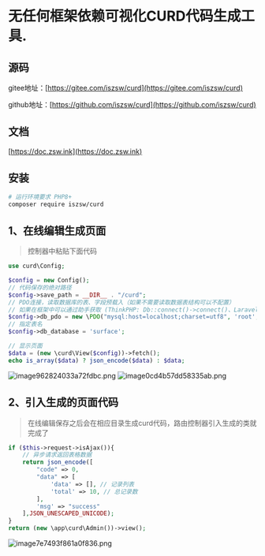 <p align="center">

# 无任何框架依赖可视化CURD代码生成工具.

</p>

## 源码

gitee地址：[https://gitee.com/iszsw/curd](https://gitee.com/iszsw/curd)

github地址：[https://github.com/iszsw/curd](https://github.com/iszsw/curd)

## 文档

[https://doc.zsw.ink](https://doc.zsw.ink)


## 安装

```bash
# 运行环境要求 PHP8+
composer require iszsw/curd
```

## 1、在线编辑生成页面

> 控制器中粘贴下面代码

```php
use curd\Config;

$config = new Config();
// 代码保存的绝对路径
$config->save_path = __DIR__ . "/curd"; 
// PDO连接，读取数据库的表、字段预载入（如果不需要读取数据表结构可以不配置）
// 如果在框架中可以通过助手获取 (ThinkPHP: Db::connect()->connect()、Laravel：DB::getPdo())
$config->db_pdo = new \PDO("mysql:host=localhost;charset=utf8", 'root', 'root');
// 指定表名
$config->db_database = 'surface';

// 显示页面
$data = (new \curd\View($config))->fetch();
echo is_array($data) ? json_encode($data) : $data;

```
![image962824033a72fdbc.png](https://img.picgo.net/2023/08/05/image962824033a72fdbc.png)
![image0cd4b57dd58335ab.png](https://img.picgo.net/2023/08/05/image0cd4b57dd58335ab.png)

## 2、引入生成的页面代码

> 在线编辑保存之后会在相应目录生成curd代码，路由控制器引入生成的类就完成了

```php
if ($this->request->isAjax()){
    // 异步请求返回表格数据
    return json_encode([
        "code" => 0,
        "data" => [
            'data' => [], // 记录列表
            'total' => 10, // 总记录数
        ],
        'msg' => "success"
    ],JSON_UNESCAPED_UNICODE);
}
return (new \app\curd\Admin())->view();
```

![image7e7493f861a0f836.png](https://img.picgo.net/2023/08/05/image7e7493f861a0f836.png)
